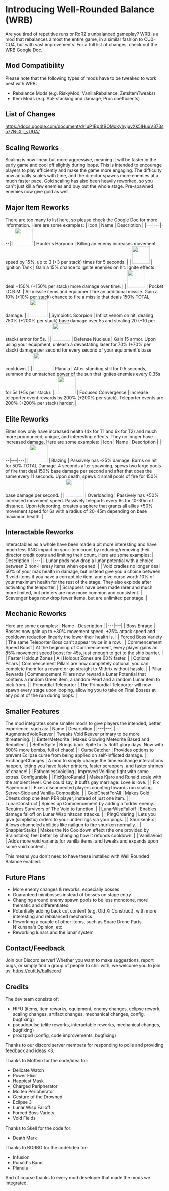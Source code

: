 # Introducing Well-Rounded Balance (WRB)
Are you tired of repetitive runs or RoR2's unbalanced gameplay? WRB is a mod that rebalances almost the entire game, in a similar fashion to CU0-CU4, but with vast improvements. For a full list of changes, check out the WRB Google Doc.

## Mod Compatibility
Please note that the following types of mods have to be tweaked to work best with WRB:
- Rebalance Mods (e.g. RiskyMod, VanillaRebalance, ZetsItemTweaks)
- Item Mods (e.g. AoE stacking and damage, Proc coefficients)

## List of Changes
https://docs.google.com/document/d/1uP1Bp4tBOMoKyhyjuvXk5IHuuV373sa77NsX-l_vUUA/

## Scaling Reworks
Scaling is now linear but more aggressive, meaning it will be faster in the early game and cool off slightly during loops. This is intended to encourage players to play efficiently and make the game more engaging. The difficulty now actually scales with time, and the director spawns more enemies at a much faster pace. Gold scaling has also been heavily reworked, so you can't just kill a few enemies and buy out the whole stage. Pre-spawned enemies now give gold as well.

## Major Item Reworks
There are too many to list here, so please check the Google Doc for more information. Here are some examples:
| Icon | Name | Description |
|---|---|---|
| <img src="https://static.wikia.nocookie.net/riskofrain2_gamepedia_en/images/c/c4/Hunter%27s_Harpoon.png/revision/latest?cb=20220302043224" width="56"/> | Hunter's Harpoon | Killing an enemy increases movement speed by 15%, up to 3 (+3 per stack) times for 5 seconds. |
| <img src="https://static.wikia.nocookie.net/riskofrain2_gamepedia_en/images/e/ed/Ignition_Tank.png/revision/latest?cb=20220302052615" width="56"/> | Ignition Tank | Gain a 15% chance to ignite enemies on hit. Ignite effects deal +150% (+150% per stack) more damage over time. |
| <img src="https://static.wikia.nocookie.net/riskofrain2_gamepedia_en/images/f/ff/Pocket_I.C.B.M..png/revision/latest?cb=20220302043224" width="56"/> | Pocket I.C.B.M. | All missile items and equipment fire an additional missile. Gain a 10% (+10% per stack) chance to fire a missile that deals 150% TOTAL damage. |
| <img src="https://static.wikia.nocookie.net/riskofrain2_gamepedia_en/images/9/91/Symbiotic_Scorpion.png/revision/latest?cb=20220302052918" width="56"/> | Symbiotic Scorpion | Inflict venom on hit, dealing 750% (+200% per stack) base damage over 5s and stealing 20 (+10 per stack) armor for 5s. |
| <img src="https://static.wikia.nocookie.net/riskofrain2_gamepedia_en/images/1/10/Defense_Nucleus.png/revision/latest?cb=20220302095820" width="56"/> | Defense Nucleus | Gain 15 armor. Upon using your equipment, unleash a devastating laser for 70% (+70% per stack) damage per second for every second of your equipment's base cooldown. |
| <img src="https://static.wikia.nocookie.net/riskofrain2_gamepedia_en/images/a/a9/Planula.png/revision/latest?cb=20210326044119" width="56"/> | Planula | After standing still for 0.5 seconds, summon the unmatched power of the sun that ignites enemies every 0.35s for 5s (+5s per stack). |
| <img src="https://static.wikia.nocookie.net/riskofrain2_gamepedia_en/images/2/2c/Focused_Convergence.png/revision/latest?cb=20200331153434" width="56"/> | Focused Convergence | Increase teleporter event rewards by 200% (+200% per stack). Teleporter events are 200% (+200% per stack) harder. |

## Elite Reworks
Elites now only have increased health (4x for T1 and 6x for T2) and much more pronounced, unique, and interesting effects. They no longer have increased damage. Here are some examples:
| Icon | Name | Description |
|---|---|---|
| <img src="https://static.wikia.nocookie.net/riskofrain2_gamepedia_en/images/c/cf/Status_AffixRed.png/revision/latest?cb=20200306055955" width="56"/> | Blazing | Passively has -25% damage. Burns on hit for 50% TOTAL Damage. 4 seconds after spawning, spews two large pools of fire that deal 150% base damage per second and after that does the same every 11 seconds. Upon death, spews 4 small pools of fire for 150% base damage per second.  |
| <img src="https://static.wikia.nocookie.net/riskofrain2_gamepedia_en/images/9/96/Status_AffixBlue.png/revision/latest?cb=20200306055949" width="56"/> | Overloading | Passively has +50% increased movement speed. Passively teleports every 6s for 10-30m of distance. Upon teleporting, creates a sphere that grants all allies +50% movement speed for 6s with a radius of 20-45m depending on base maximum health. |

## Interactable Reworks
Interactables as a whole have been made a bit more interesting and have much less RNG impact on your item count by reducing/removing their director credit costs and limiting their count.
Here are some examples:
| Description |
|---|
| Lunar pods now drop a lunar potential with a choice between 2 non-Heresy items when opened. |
| Void cradles no longer deal 50% of your max health in damage, but instead give you a choice between 3 void items if you have a corruptible item, and give curse worth 10% of your maximum health for the rest of the stage. They also explode after activating the teleporter. |
| Scrappers have been made rarer and much more limited, but printers are now more common and consistent. |
| Scavenger bags now drop fewer items, but are unlimited per stage. |

## Mechanic Reworks
Here are some examples:
| Name | Description |
|---|---|
| Boss Enrage | Bosses now gain up to +30% movement speed, +25% attack speed and cooldown reduction linearly the lower their health is. |
| Forced Boss Variety | The same Teleporter Boss can't appear twice in a row. |
| Commencement Speed Boost | At the beginning of Commencement, every player gains an 85% movement speed boost for 45s, just enough to get to the ship barrier. |
| Faster Holdout Zones | All Holdout Zones are 60% faster. |
| Optional Pillars | Commencement Pillars are now completely optional, you can complete them for a reward or go straight to Mithrix without hassle. |
| Pillar Rewards | Commencement Pillars now reward a Lunar Potential that contains a random Green item, a random Pearl and a random Lunar item to pick from. |
| Primordial Teleporter | The Primordial Teleporter will now spawn every stage upon looping, allowing you to take on Final Bosses at any point of the run during loops. |

## Smaller Features
The mod integrates some smaller mods to give players the intended, better experience, such as:
| Name | Description |
|---|---|
| AugmentedVoidReaver | Tweaks Void Reaver primary to be more threatening. |
| BetterMeteorite | Makes Glowing Meteorite Based and Redpilled. |
| BetterSpite | Brings back Spite to its RoR1 glory days. Now with 500% more bombs, full of chaos! |
| CurseCatcher | Provides options to prevent Eclipse curse from being applied on self-inflicted damage. |
| ExchangeChanges | A mod to simply change the time exchange interactions happen, letting you have faster printers, faster scrappers, and faster shrines of chance! |
| FathomlessVoidling | Improved Voidling fight with some extras. Configurable |
| FixKjaroRunald | Makes Kjaro and Runald scale with the ambient level. One could say, it buffs gay marriage. Love is love. |
| Fix Playercount | Fixes disconnected players counting towards run scaling. Server-Side and Vanilla-Compatible. |
| GoldChestForAll | Makes Gold Chests drop one item PER player, instead of just one item. |
| LunarConstruct | Spices up Commencement by adding a fodder enemy. Requires Survivors of The Void to function. |
| LunarWispFalloff | Enables damage falloff on Lunar Wisp hitscan attacks. |
| PingOrdering | Lets you give (simplistic) orders to your underlings via your pings. |
| ShurikenFix | Allows channeled abilities like nailgun to fire shuriken normally. |
| SnappierStalks | Makes the No Cooldown effect (the one provided by Brainstalks) feel better by changing how it refunds cooldown. |
| VanillaVoid | Adds more void variants for vanilla items, and tweaks and expands upon some void content. |

This means you don't need to have these installed with Well Rounded Balance enabled.

## Future Plans
- More enemy changes & reworks, especially bosses
- Guaranteed minibosses instead of bosses on stage entry
- Changing around enemy spawn pools to be less monotone, more thematic and differentiated
- Potentially adding back cut content (e.g. Old Xi Construct), with more interesting and rebalanced mechanics
- Reworking a couple of other items, such as Spare Drone Parts, N'kuhana's Opinion, etc
- Reworking lunars and the lunar system

## Contact/Feedback
Join our Discord server! Whether you want to make suggestions, report bugs, or simply find a group of people to chill with, we welcome you to join us.
https://cutt.ly/ballscord

## Credits
The dev team consists of:
- HIFU (items, item reworks, equipment, enemy changes, eclipse rework, scaling changes, artifact changes, mechanical changes, config, bugfixing)
- pseudopulse (elite reworks, interactable reworks, mechanical changes, bugfixing)
- prodzpod (config, code improvements, bugfixing)

Thanks to our discord server members for responding to polls and providing feedback and ideas <3.

Thanks to Moffein for the code/idea for:
- Delicate Watch
- Power Elixir
- Happiest Mask
- Charged Peripherator
- Molten Peripherator
- Gesture of the Drowned
- Eclipse 3
- Lunar Wisp Falloff
- Forced Boss Variety
- Void Fields

Thanks to Skell for the code for:
- Death Mark

Thanks to BORBO for the code/idea for:
- Infusion
- Runald's Band
- Planula

And of course thanks to every mod developer that made the mods we integrated.